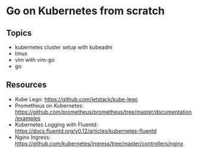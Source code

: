 # Go on Kubernetes from scratch

## Topics 

* kubernetes cluster setup with kubeadm
* tmux
* vim with vim-go
* go

## Resources

* Kube Lego:												https://github.com/jetstack/kube-lego
* Prometheus on Kubernetes:					https://github.com/prometheus/prometheus/tree/master/documentation/examples
* Kubernetes Logging with Fluentd:	https://docs.fluentd.org/v0.12/articles/kubernetes-fluentd
* Nginx Ingress:										https://github.com/kubernetes/ingress/tree/master/controllers/nginx

